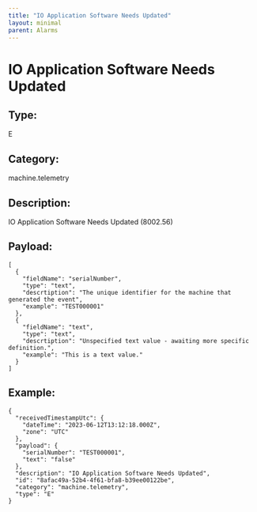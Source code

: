 ```yaml
---
title: "IO Application Software Needs Updated"
layout: minimal
parent: Alarms
---
```


# IO Application Software Needs Updated

## Type:

E

## Category:

machine.telemetry

## Description: 

IO Application Software Needs Updated (8002.56)

## Payload:

```
[
  {
    "fieldName": "serialNumber",
    "type": "text",
    "descrtiption": "The unique identifier for the machine that generated the event",
    "example": "TEST000001"
  },
  {
    "fieldName": "text",
    "type": "text",
    "descrtiption": "Unspecified text value - awaiting more specific definition.",
    "example": "This is a text value."
  }
]
```

## Example:

```
{
  "receivedTimestampUtc": {
    "dateTime": "2023-06-12T13:12:18.000Z",
    "zone": "UTC"
  },
  "payload": {
    "serialNumber": "TEST000001",
    "text": "false"
  },
  "description": "IO Application Software Needs Updated",
  "id": "8afac49a-52b4-4f61-bfa8-b39ee00122be",
  "category": "machine.telemetry",
  "type": "E"
}
```
